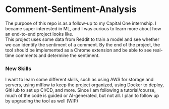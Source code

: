# Comment-Sentiment-Analysis
The purpose of this repo is as a follow-up to my Capital One internship. I became super interested in ML, and I was curious to learn more about how an end-to-end project looks like.  
This project uses some data from Reddit to train a model and see whether we can identify the sentiment of a comment. By the end of the project, the tool should be implemented as a Chrome extension and be able to see real-time comments and determine the sentiment.
### New Skills 
I want to learn some different skills, such as using AWS for storage and servers, using mlflow to keep the project organized, using Docker to deploy, GitHub to set up CI/CD, and more. Since I am following a tutorial/course, much of the code is guided or AI-generated, but not all.
I plan to follow up by upgrading the tool as well (WIP)
